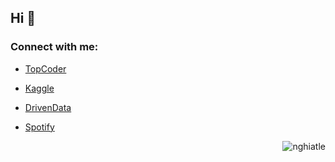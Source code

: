 ## Hi 👋

### Connect with me:


- [TopCoder](https://www.topcoder.com/members/wiliamli)

- [Kaggle](https://www.kaggle.com/nghiatle)

- [DrivenData](https://www.drivendata.org/users/nghiatle/)

- [Spotify](https://open.spotify.com/playlist/5JDihfq2STJ1AArABBviMh?si=e7851ea5bf404d16)

<p align="right"> <img src="https://komarev.com/ghpvc/?username=nghiatle&label=Profile%20views&color=0e75b6&style=flat" alt="nghiatle" /> </p>

<!--
Here are some ideas to get you started:

- 🔭 I’m currently working on ...
- 🌱 I’m currently learning ...
- 👯 I’m looking to collaborate on ...
- 🤔 I’m looking for help with ...
- 💬 Ask me about ...
- 📫 How to reach me: ...
- 😄 Pronouns: ...
- ⚡ Fun fact: ...
-->
